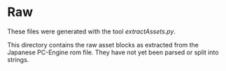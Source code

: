 # Raw

These files were generated with the tool *extractAssets.py*.

This directory contains the raw asset blocks as extracted from the Japanese PC-Engine rom file. They have not yet been parsed or split into strings.
